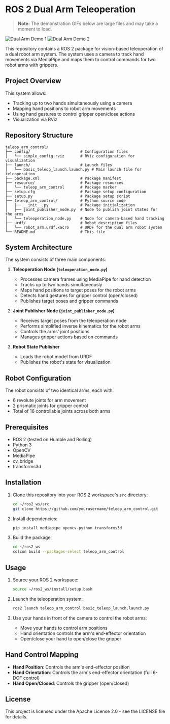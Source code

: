 # ROS 2 Dual Arm Teleoperation

> **Note:** The demonstration GIFs below are large files and may take a moment to load.


![Dual Arm Demo 1](readme_resources/01.gif)
![Dual Arm Demo 2](readme_resources/02.gif)

This repository contains a ROS 2 package for vision-based teleoperation of a dual robot arm system. The system uses a camera to track hand movements via MediaPipe and maps them to control commands for two robot arms with grippers.

## Project Overview

This system allows:
- Tracking up to two hands simultaneously using a camera
- Mapping hand positions to robot arm movements
- Using hand gestures to control gripper open/close actions
- Visualization via RViz

## Repository Structure

```
teleop_arm_control/
├── config/                      # Configuration files
│   └── simple_config.rviz       # RViz configuration for visualization
├── launch/                      # Launch files
│   └── basic_teleop_launch.launch.py # Main launch file for teleoperation
├── package.xml                  # Package manifest
├── resource/                    # Package resources
│   └── teleop_arm_control       # Package marker
├── setup.cfg                    # Package setup configuration
├── setup.py                     # Package setup script
├── teleop_arm_control/          # Python source code
│   ├── __init__.py              # Package initialization 
│   ├── joint_publisher_node.py  # Node to publish joint states for the arms
│   └── teleoperation_node.py    # Node for camera-based hand tracking
├── urdf/                        # Robot description files
│   └── robot_arm.urdf.xacro     # URDF for the dual arm robot system
└── README.md                    # This file
```

## System Architecture

The system consists of three main components:

1. **Teleoperation Node (`teleoperation_node.py`)**
   - Processes camera frames using MediaPipe for hand detection
   - Tracks up to two hands simultaneously
   - Maps hand positions to target poses for the robot arms
   - Detects hand gestures for gripper control (open/closed)
   - Publishes target poses and gripper commands

2. **Joint Publisher Node (`joint_publisher_node.py`)**
   - Receives target poses from the teleoperation node
   - Performs simplified inverse kinematics for the robot arms
   - Controls the arms' joint positions
   - Manages gripper actions based on commands

3. **Robot State Publisher**
   - Loads the robot model from URDF
   - Publishes the robot's state for visualization

## Robot Configuration

The robot consists of two identical arms, each with:
- 6 revolute joints for arm movement
- 2 prismatic joints for gripper control
- Total of 16 controllable joints across both arms

## Prerequisites

- ROS 2 (tested on Humble and Rolling)
- Python 3
- OpenCV
- MediaPipe
- cv_bridge
- transforms3d

## Installation

1. Clone this repository into your ROS 2 workspace's `src` directory:
   ```bash
   cd ~/ros2_ws/src
   git clone https://github.com/yourusername/teleop_arm_control.git
   ```

2. Install dependencies:
   ```bash
   pip install mediapipe opencv-python transforms3d
   ```

3. Build the package:
   ```bash
   cd ~/ros2_ws
   colcon build --packages-select teleop_arm_control
   ```

## Usage

1. Source your ROS 2 workspace:
   ```bash
   source ~/ros2_ws/install/setup.bash
   ```

2. Launch the teleoperation system:
   ```bash
   ros2 launch teleop_arm_control basic_teleop_launch.launch.py
   ```

3. Use your hands in front of the camera to control the robot arms:
   - Move your hands to control arm positions
   - Hand orientation controls the arm's end-effector orientation
   - Open/close your hand to open/close the gripper

## Hand Control Mapping

- **Hand Position**: Controls the arm's end-effector position
- **Hand Orientation**: Controls the arm's end-effector orientation (full 6-DOF control)
- **Hand Open/Closed**: Controls the gripper (open/closed)

## License

This project is licensed under the Apache License 2.0 - see the LICENSE file for details.